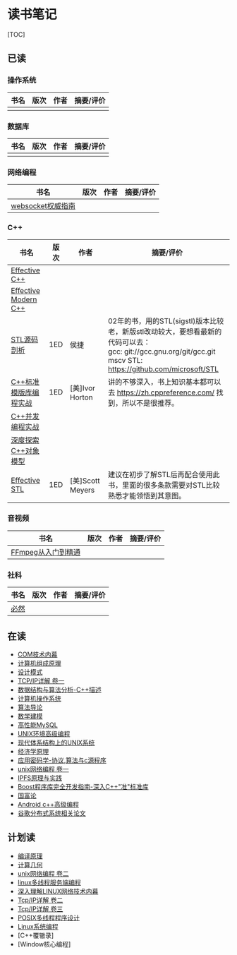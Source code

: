 # 读书笔记

[TOC]



## 已读

### 操作系统

| 书名 | 版次 | 作者 | 摘要/评价 |
| ---- | ---- | ---- | --------- |
|      |      |      |           |

### 数据库

| 书名 | 版次 | 作者 | 摘要/评价 |
| ---- | ---- | ---- | --------- |
|      |      |      |           |

### 网络编程

| 书名                                                         | 版次 | 作者 | 摘要/评价 |
| ------------------------------------------------------------ | ---- | ---- | --------- |
| [websocket权威指南](THE_DEFINITIVE_GUIDE_TO_HTML5_WEBSOCKET/README.md) |      |      |           |

### C++

| 书名                                                         | 版次 | 作者             | 摘要/评价                                                    |
| ------------------------------------------------------------ | ---- | ---------------- | ------------------------------------------------------------ |
| [Effective C++](EFFECTIVE_CPP/README.md)                     |      |                  |                                                              |
| [Effective Modern C++](EFFECTIVE_MODERN_CPP/README.md)       |      |                  |                                                              |
| [STL源码剖析](THE_ANNOTATED_STL_SOURCES/README.md)           | 1ED  | 侯捷             | 02年的书，用的STL(sigstl)版本比较老，新版stl改动较大，要想看最新的代码可以去：<br>gcc: git://gcc.gnu.org/git/gcc.git<br>mscv STL: https://github.com/microsoft/STL |
| [C++标准模版库编程实战](USING_THE_CPP_STANDARD_TEMPLATE_LIBRARIES/README.md) | 1ED  | [美]Ivor Horton  | 讲的不够深入，书上知识基本都可以去 https://zh.cppreference.com/ 找到，所以不是很推荐。 |
| [C++并发编程实战](CPP_CONCURRENCY_IN_ACTION/README.md)       |      |                  |                                                              |
| [深度探索C++对象模型](INSIDE_THE_CPP_OBJECT_MODEL/README.md) |      |                  |                                                              |
| [Effective STL](EFFECTIVE_STL/README.md)                     | 1ED  | [美]Scott Meyers | 建议在初步了解STL后再配合使用此书，里面的很多条款需要对STL比较熟悉才能领悟到其意图。 |

### 音视频

| 书名                                                         | 版次 | 作者 | 摘要/评价 |
| ------------------------------------------------------------ | ---- | ---- | --------- |
| [FFmpeg从入门到精通](FFMPEG_FROM_BEGINNER_TO_MASTER/README.md) |      |      |           |

### 社科

| 书名                      | 版次 | 作者 | 摘要/评价 |
| ------------------------- | ---- | ---- | --------- |
| [必然](CERTAIN/README.md) |      |      |           |



## 在读

- [COM技术内幕](INSIDE_COM/README.md)
- [计算机组成原理](COMPUTER_ORGANIZATIONA_AND_ARCHITECTURE/README.md)
- [设计模式](DESIGN_PATTERN/README.md)
- [TCP/IP详解 卷一](TCP_IP_ILLUSTRATED_V1/README.md)
- [数据结构与算法分析-C++描述](DATA_STRUCTURES_AND_ALGORITHM_ANALYSIS_IN_CPP/README.md)
- [计算机操作系统](THE_COMPUTER_OPERATING_SYSTEM/README.md)
- [算法导论](INTRODUCTION_TO_ALGORITHMS/README.md)
- [数学建模](A_FIRST_COURSE_IN_MATHEMATICAL_MODELING/README.md)
- [高性能MySQL](HIGH_PERFORMANCE_MYSQL/README.md)
- [UNIX环境高级编程](APUE/README.md)
- [现代体系结构上的UNIX系统](UNIX_SYSTEMS_FOR_MODERN_ARCHITECTURES/README.md)
- [经济学原理](THE_PRINCIPLE_OF_ECONOMICS/README.md)
- [应用密码学-协议,算法与c源程序](APPLIED_CRYPTOGRAPHY_PROTOCOLS_ALGORITHMS_AND_SOURCE_CODE_IN_C/README.md)
- [unix网络编程 卷一](UNIX_NETWORK_PROGRAMMING_V1/README.md)
- [IPFS原理与实践](PRINCIPLES_AND_PRACTICES_OF_IPFS/README.md)
- [Boost程序库完全开发指南-深入C++"准"标准库](PROFESSIONAL_BOOST_GUIDE/README.md)
- [国富论](THE_WEALTH_OF_NATIONS/README.md)
- [Android c++高级编程](PRO_ANDROID_CPP_WITH_THE_NDK/README.md)
- [谷歌分布式系统相关论文](GOOGLE_DCS_DOC/README.md)



## 计划读

- [编译原理](COMPILERS_PRINCIPLES_TECHNIQUES_TOOLS/README.md)
- [计算几何](COMPUTATIONAL_GEOMETRY/README.md)
- [unix网络编程 卷二](UNIX_NETWORK_PROGRAMMING_V2/README.md)
- [linux多线程服务端编程](MUDUO/README.md)
- [深入理解LINUX网络技术内幕](UNDERSTANDING_LINUX_NETWORK_INTERNALS/README.md)
- [Tcp/IP详解 卷二](TCP_IP_ILLUSTRATED_V2/README.md)
- [Tcp/IP详解 卷三](TCP_IP_ILLUSTRATED_V3/README.md)
- [POSIX多线程程序设计](PROGRAMMING_WITH_POSIX_THREADS/README.md)
- [Linux系统编程](LINUX_SYSTEM_PROGRAMMING/README.md)
- [C++覆辙录]
- [Window核心编程]

